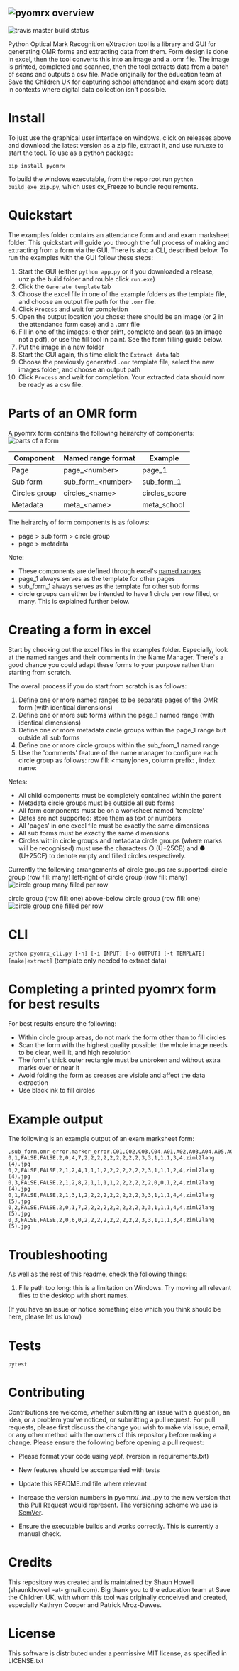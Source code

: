 ![pyomrx overview](res/overview_image.jpg)
------
![travis master build status](https://travis-ci.com/ShaunHowell/py-omrx.svg?token=qa3pqsZkoC8q17Ekgz3K&branch=master)

Python Optical Mark Recognition eXtraction tool is a library and GUI for generating OMR forms and extracting data from them. 
Form design is done in excel, then the tool converts this into an image and a .omr file. 
The image is printed, completed and scanned, then the tool extracts data from a batch of scans and outputs a csv file. 
Made originally for the education team at Save the Children UK for capturing school attendance and exam score data in 
contexts where digital data collection isn't possible.

# Install
To just use the graphical user interface on windows, click on releases above and download the latest version as a zip file, extract it, and use run.exe to start the tool.
To use as a python package:

`pip install pyomrx`

To build the windows executable, from the repo root run `python build_exe_zip.py`, which uses cx_Freeze to bundle requirements.

# Quickstart
The examples folder contains an attendance form and and exam marksheet folder. 
This quickstart will guide you through the full process of making and extracting from a form via the GUI. There is also a CLI, described below.
To run the examples with the GUI follow these steps:
1. Start the GUI (either `python app.py` or if you downloaded a release, unzip the build folder and rouble click `run.exe`)
2. Click the `Generate template` tab
3. Choose the excel file in one of the example folders as the template file, and choose an output file path for the `.omr` file. 
4. Click `Process` and wait for completion
5. Open the output location you chose: there should be an image (or 2 in the attendance form case) and a .omr file
6. Fill in one of the images: either print, complete and scan (as an image not a pdf), or use the fill tool in paint. See the form filling guide below.
7. Put the image in a new folder
8. Start the GUI again, this time click the `Extract data` tab
9. Choose the previously generated `.omr` template file, select the new images folder, and choose an output path
10. Click `Process` and wait for completion. Your extracted data should now be ready as a csv file.

# Parts of an OMR form
A pyomrx form contains the following heirarchy of components:
![parts of a form](res/form_components.jpg)

| Component     | Named range format  | Example       |
|---------------|---------------------|---------------|
| Page          | page_\<number\>     | page_1        |
| Sub form      | sub_form_\<number\> | sub_form_1    |
| Circles group | circles_\<name\>    | circles_score |
| Metadata      | meta_\<name\>       | meta_school   |

The heirarchy of form components is as follows:
- page > sub form > circle group
- page > metadata

Note:
- These components are defined through excel's
 [named ranges](https://support.office.com/en-gb/article/define-and-use-names-in-formulas-4d0f13ac-53b7-422e-afd2-abd7ff379c64)
- page_1 always serves as the template for other pages
- sub_form_1 always serves as the template for other sub forms
- circle groups can either be intended to have 1 circle per row filled, or many. This is explained further below.

# Creating a form in excel
Start by checking out the excel files in the examples folder.
Especially, look at the named ranges and their comments in the Name Manager.
There's a good chance you could adapt these forms to your purpose rather than starting from scratch.

The overall process if you do start from scratch is as follows:
1. Define one or more named ranges to be separate pages of the OMR form (with identical dimensions)
2. Define one or more sub forms within the page_1 named range (with identical dimensions)
3. Define one or more metadata circle groups within the page_1 range but outside all sub forms 
4. Define one or more circle groups within the sub_from_1 named range
5. Use the 'comments' feature of the name manager to configure each circle group as follows:
row fill: <many|one>, column prefix: <string>, index name: <string>

Notes:
- All child components must be completely contained within the parent
- Metadata circle groups must be outside all sub forms
- All form components must be on a worksheet named 'template'
- Dates are not supported: store them as text or numbers  
- All 'pages' in one excel file must be exactly the same dimensions
- All sub forms must be exactly the same dimensions
- Circles within circle groups and metadata circle groups (where marks will be recognised)
 must use the characters ○ (U+25CB) and ● (U+25CF) to denote empty and filled circles respectively. 


Currently the following arrangements of circle groups are supported:
circle group (row fill: many) left-right of circle group (row fill: many)
![circle group many filled per row](res/circle_group_output_many.jpg)

circle group (row fill: one) above-below circle group (row fill: one)
![circle group one filled per row](res/circle_group_output_one.jpg)


# CLI
`python pyomrx_cli.py [-h] [-i INPUT] [-o OUTPUT] [-t TEMPLATE] [make|extract]`
(template only needed to extract data)

# Completing a printed pyomrx form for best results
For best results ensure the following:
- Within circle group areas, do not mark the form other than to fill circles
- Scan the form with the highest quality possible: the whole image needs to be clear, well lit, and high resolution 
- The form's thick outer rectangle must be unbroken and without extra marks over or near it
- Avoid folding the form as creases are visible and affect the data extraction
- Use black ink to fill circles

# Example output
The following is an example output of an exam marksheet form:
```
,sub_form,omr_error,marker_error,C01,C02,C03,C04,A01,A02,A03,A04,A05,A06,A07,A08,A09,A10,A11,A12,A13,A14,A15,paper_code,file
0,1,FALSE,FALSE,2,0,4,7,2,2,2,2,2,2,2,2,2,3,3,1,1,1,3,4,ziml2lang (4).jpg
0,2,FALSE,FALSE,2,1,2,4,1,1,1,2,2,2,2,2,2,2,3,1,1,1,2,4,ziml2lang (4).jpg
0,3,FALSE,FALSE,2,1,2,8,2,1,1,1,1,2,2,2,2,2,2,0,0,1,2,4,ziml2lang (4).jpg
0,1,FALSE,FALSE,2,1,3,1,2,2,2,2,2,2,2,2,2,3,3,1,1,1,4,4,ziml2lang (5).jpg
0,2,FALSE,FALSE,2,0,1,7,2,2,2,2,2,2,2,2,2,3,3,1,1,1,4,4,ziml2lang (5).jpg
0,3,FALSE,FALSE,2,0,6,0,2,2,2,2,2,2,2,2,2,3,3,1,1,1,3,4,ziml2lang (5).jpg
```

# Troubleshooting
As well as the rest of this readme, check the following things:
1. File path too long: this is a limitation on Windows. Try moving all relevant files to the desktop with short names.

(If you have an issue or notice something else which you think should be here, please let us know)


# Tests
`pytest`

# Contributing
Contributions are welcome,  whether submitting an issue with a question, an idea, or a problem you've noticed, 
or submitting a pull request.
For pull requests, please first discuss the change you wish to make via issue, email,
 or any other method with the owners of this repository before making a change.
Please ensure the following before opening a pull request:
- Please format your code using yapf, (version in requirements.txt) 
- New features should be accompanied with tests
- Update this README.md file where relevant
- Increase the version numbers in pyomrx/\__init\__.py to the new version that this Pull Request would represent. 
The versioning scheme we use is [SemVer](http://semver.org/).

- Ensure the executable builds and works correctly. This is currently a manual check.

# Credits
This repository was created and is maintained by Shaun Howell (shaunkhowell -at- gmail.com).
Big thank you to the education team at Save the Children UK, with whom this tool was originally conceived and created,
 especially Kathryn Cooper and Patrick Mroz-Dawes.
 
# License 
This software is distributed under a permissive MIT license, as specified in LICENSE.txt 

